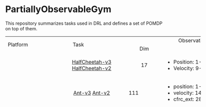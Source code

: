 # PartiallyObservableGym
This repository summarizes tasks used in DRL and defines a set of POMDP on top of them.

<table style="height: 225px; width: 616px;">
<tbody>
<tr>
<td style="width: 65px; text-align: center;" rowspan="2">Platform</td>
<td style="width: 218px; text-align: center;" colspan="2" rowspan="2">Task</td>
<td style="width: 335px; text-align: center;" colspan="2">Observation</td>
<td style="width: 54px; text-align: center;" colspan="2">Action</td>
</tr>
<tr>
<td style="width: 28px; text-align: center;">Dim</td>
<td style="width: 307px; text-align: center;" rowspan="1">Comp</td>
<td style="width: 10px; text-align: center;">Dim</td>
<td style="width: 44px; text-align: center;" rowspan="1">Comp</td>
</tr>
<tr>
<td style="width: 65px; text-align: center;" rowspan="22">&nbsp;OpenAI Gym</td>
<td style="width: 66px;" rowspan="22">&nbsp;MuJoCo</td>
<td style="width: 152px; text-align: center;"><a href="https://github.com/openai/gym/blob/master/gym/envs/mujoco/half_cheetah_v3.py" target="_blank" rel="noopener">HalfCheetah-v3</a> <a href="https://github.com/openai/gym/blob/master/gym/envs/mujoco/half_cheetah.py" target="_blank" rel="noopener">HalfCheetah-v2</a></td>
<td style="width: 28px; text-align: center;">17</td>
<td style="width: 307px; text-align: center;">
<ul>
<li style="text-align: left;">Position: 1-8 (d=8)</li>
<li style="text-align: left;">Velocity: 9-17 (d=9)</li>
</ul>
</td>
<td style="width: 10px; text-align: center;">&nbsp;</td>
<td style="width: 44px; text-align: center;">&nbsp;</td>
</tr>
<tr>
<td style="width: 152px; text-align: center;"><a href="https://github.com/openai/gym/blob/master/gym/envs/mujoco/ant_v3.py" target="_blank" rel="noopener">Ant-v3</a> <a href="https://github.com/openai/gym/blob/master/gym/envs/mujoco/ant.py" target="_blank" rel="noopener">Ant-v2</a></td>
<td style="width: 28px;">111</td>
<td style="width: 307px;">
<ul>
<li>position: 1-13 (d=13)</li>
<li>velocity: 14-27 (d=14)</li>
<li>cfrc_ext: 28-111 (d=64)</li>
</ul>
</td>
<td style="width: 10px;">&nbsp;</td>
<td style="width: 10px;">&nbsp;</td>
</tr>
<tr>
<td style="width: 152px; text-align: center;"><a href="https://github.com/openai/gym/blob/master/gym/envs/mujoco/walker2d_v3.py" target="_blank" rel="noopener">Walker2d-v3</a> <a href="https://github.com/openai/gym/blob/master/gym/envs/mujoco/walker2d.py" target="_blank" rel="noopener">Walker2d-v2</a></td>
<td style="width: 28px;">&nbsp;17</td>
<td style="width: 307px;">
<ul>
<li>position: 1-8 (d=8)</li>
<li>velocity: 9-17 (d=9)</li>
</ul>
</td>
<td style="width: 10px;">&nbsp;</td>
<td style="width: 44px; text-align: center;">&nbsp;</td>
</tr>
<tr>
<td style="width: 152px;">&nbsp;<a href="https://github.com/openai/gym/blob/master/gym/envs/mujoco/hopper_v3.py" target="_blank" rel="noopener">Hopper-v3</a>&nbsp;<a href="http://localhost:8888/notebooks/Google%20Drive/git_repos/spinningup-new/spinup/algos/pytorch/lstm_ddpg/Untitled2.ipynb" target="_blank" rel="noopener">Hopper-v2</a></td>
<td style="width: 28px;">&nbsp;11</td>
<td style="width: 307px;">
<ul>
<li>&nbsp;position: 1-5 (d=5)</li>
<li>velocity: 6-11 (d=6)</li>
</ul>
</td>
<td style="width: 10px;">&nbsp;</td>
<td style="width: 44px; text-align: center;">&nbsp;</td>
</tr>
<tr>
<td style="width: 152px; text-align: center;"><a href="https://github.com/openai/gym/blob/master/gym/envs/mujoco/inverted_pendulum.py" target="_blank" rel="noopener">InvertedPendulum-v2</a></td>
<td style="width: 28px;">4</td>
<td style="width: 307px;">
<ul>
<li>position: 1-2 (d=2)</li>
<li>velocity: 3-4 (d=2)</li>
</ul>
</td>
<td style="width: 10px;">&nbsp;</td>
<td style="width: 44px; text-align: center;">&nbsp;</td>
</tr>
<tr>
<td style="width: 152px; text-align: center;"><a href="https://github.com/openai/gym/blob/master/gym/envs/mujoco/inverted_double_pendulum.py" target="_blank" rel="noopener">InvertedDoublePendulum-v2</a></td>
<td style="width: 28px;">11</td>
<td style="width: 307px;">
<ul>
<li>cart position: 1</li>
<li>link angles sin: 2-3</li>
<li>link angles cos: 4-5</li>
<li>link velocity: 6-8 (d=3)</li>
<li>qfrc_constraint: 9-11 (d=3)</li>
</ul>
</td>
<td style="width: 10px;">&nbsp;</td>
<td style="width: 44px; text-align: center;">&nbsp;</td>
</tr>
<tr>
<td style="width: 152px; text-align: center;"><a href="https://github.com/openai/gym/blob/master/gym/envs/mujoco/swimmer_v3.py" target="_blank" rel="noopener">Swimmer-v3</a>&nbsp;<a href="https://github.com/openai/gym/blob/master/gym/envs/mujoco/walker2d.py" target="_blank" rel="noopener">Swimmer-v2</a></td>
<td style="width: 28px;">8</td>
<td style="width: 307px;">
<ul>
<li>position: 1-3 (d=3)</li>
<li>velocity: 4-8 (d=5)</li>
</ul>
</td>
<td style="width: 10px;">&nbsp;</td>
<td style="width: 44px; text-align: center;">&nbsp;</td>
</tr>
<tr>
<td style="width: 152px; text-align: center;"><a href="https://github.com/openai/gym/blob/master/gym/envs/mujoco/thrower.py" target="_blank" rel="noopener">Thrower-v2</a></td>
<td style="width: 28px;">23</td>
<td style="width: 307px;">
<ul>
<li>position: 1-7 (d=7)</li>
<li>velocity: 8-14 (d=7)</li>
<li>get_body_com("r_wrist_roll_link"): 15-17 (d=3)</li>
<li>get_body_com("ball"): 18-20 (d=3)</li>
<li>get_body_com("goal"): 21-23 (d=3)</li>
</ul>
</td>
<td style="width: 10px;">&nbsp;</td>
<td style="width: 44px; text-align: center;">&nbsp;</td>
</tr>
<tr>
<td style="width: 152px; text-align: center;"><a href="https://github.com/openai/gym/blob/master/gym/envs/mujoco/striker.py" target="_blank" rel="noopener">Striker-v2</a></td>
<td style="width: 28px;">23</td>
<td style="width: 307px;">
<ul>
<li>position: 1-7 (d=7)</li>
<li>velocity: 8-14 (d=7)</li>
<li>get_body_com("tips_arm"): 15-17 (d=3)</li>
<li>get_body_com("object"): 18-20 (d=3)</li>
<li>get_body_com("goal"): 21-23 (d=3)</li>
</ul>
</td>
<td style="width: 10px;">&nbsp;</td>
<td style="width: 44px; text-align: center;">&nbsp;</td>
</tr>
<tr>
<td style="width: 152px; text-align: center;"><a href="https://github.com/openai/gym/blob/master/gym/envs/mujoco/pusher.py" target="_blank" rel="noopener">Pusher-v2</a></td>
<td style="width: 28px;">23</td>
<td style="width: 307px;">
<ul>
<li>position: 1-7 (d=7)</li>
<li>velocity: 8-14 (d=7)</li>
<li>get_body_com("tips_arm"): 15-17 (d=3)</li>
<li>get_body_com("object"): 18-20 (d=3)</li>
<li>get_body_com("goal"): 21-23 (d=3)</li>
</ul>
</td>
<td style="width: 10px;">&nbsp;</td>
<td style="width: 44px; text-align: center;">&nbsp;</td>
</tr>
<tr>
<td style="width: 152px; text-align: center;"><a href="https://github.com/openai/gym/blob/master/gym/envs/mujoco/reacher.py" target="_blank" rel="noopener">Reacher-v2</a></td>
<td style="width: 28px;">11</td>
<td style="width: 307px;">
<ul>
<li>cos: 1-2 (d=2)</li>
<li>sin: 3-4 (d=2)</li>
<li>position: 5-6 (d=2)</li>
<li>velocity: 7-8 (d=2)</li>
<li>get_body_com("fingertip")-get_body_com("target"): 9-11 (d=3)</li>
</ul>
</td>
<td style="width: 10px;">&nbsp;</td>
<td style="width: 44px; text-align: center;">&nbsp;</td>
</tr>
<tr>
<td style="width: 152px; text-align: center;"><a href="https://github.com/openai/gym/blob/master/gym/envs/mujoco/humanoid_v3.py" target="_blank" rel="noopener">Humanoid-v3</a>&nbsp;<a href="https://github.com/openai/gym/blob/master/gym/envs/mujoco/humanoid.py" target="_blank" rel="noopener">Humanoid-v2</a></td>
<td style="width: 28px;">376</td>
<td style="width: 307px;">
<ul>
<li>position: 1-22 (d=22)</li>
<li>velocity: 23-45 (d=23)</li>
<li>com_inertia: 46-185 (d=140)</li>
<li>com_velocity: 186-269 (d=84)</li>
<li>actuator_forces: 270-292 (d=23)</li>
<li>external_contact_forces: 293-376 (d=84)</li>
</ul>
</td>
<td style="width: 10px;">&nbsp;</td>
<td style="width: 44px; text-align: center;">&nbsp;</td>
</tr>
<tr>
<td style="width: 152px; text-align: center;"><a href="https://github.com/openai/gym/blob/master/gym/envs/mujoco/humanoidstandup.py" target="_blank" rel="noopener">HumanoidStandup-v2</a></td>
<td style="width: 28px;">376</td>
<td style="width: 307px;">
<ul>
<li>position: 1-22 (d=22)</li>
<li>velocity: 23-45 (d=23)</li>
<li>com_inertia: 46-185 (d=140)</li>
<li>com_velocity: 186-269 (d=84)</li>
<li>actuator_forces: 270-292 (d=23)</li>
<li>external_contact_forces: 293-376 (d=84)</li>
</ul>
</td>
<td style="width: 10px;">&nbsp;</td>
<td style="width: 44px; text-align: center;">&nbsp;</td>
</tr>
<tr>
<td style="width: 152px; text-align: center;" rowspan="14">&nbsp;<strong>PyBulletGym</strong></td>
<td style="width: 28px; text-align: center;" rowspan="7">&nbsp;<strong>RoboSchool Envs</strong></td>
<td style="width: 307px;">&nbsp;<a href="https://github.com/benelot/pybullet-gym/blob/master/pybulletgym/envs/roboschool/robots/locomotors/walker_base.py" target="_blank" rel="noopener">HalfCheetahPyBulletEnv-v0</a></td>
<td style="width: 10px; text-align: center;">&nbsp;26</td>
<td style="width: 326.4px; text-align: center;">
<ul>
<li>more: (d=8)
<ul>
<li>distance at z: 1</li>
<li>angle_to_target sin: 2</li>
<li>angle_to_target cos: 3</li>
<li>velocity x: 4</li>
<li>velocity y: 5</li>
<li>velocity z: 6</li>
<li>roll: 7</li>
<li>pitch: 8</li>
</ul>
</li>
<li>position: 9-20 (d=12)</li>
<li>feet contact: 21-26 (d=6)</li>
</ul>
</td>
<td style="width: 10px;">&nbsp;</td>
<td style="width: 10px;">&nbsp;</td>
</tr>
<tr>
<td style="width: 28px; text-align: center;">&nbsp;<a href="http://localhost:8888/notebooks/Google%20Drive/git_repos/spinningup-new/spinup/algos/pytorch/lstm_ddpg/Untitled2.ipynb" target="_blank" rel="noopener">AntPyBulletEnv-v0</a></td>
<td style="width: 307px;">&nbsp;28</td>
<td style="width: 10px;">
<ul>
<li>more: (d=8)
<ul>
<li>distance at z: 1</li>
<li>angle_to_target sin: 2</li>
<li>angle_to_target cos: 3</li>
<li>velocity x: 4</li>
<li>velocity y: 5</li>
<li>velocity z: 6</li>
<li>roll: 7</li>
<li>pitch: 8</li>
</ul>
</li>
<li>position: 9-24 (d=16)</li>
<li>feet contact: 25-28 (d=4)</li>
</ul>
</td>
<td style="width: 326.4px; text-align: center;">&nbsp;</td>
<td style="width: 10px;">&nbsp;</td>
</tr>
<tr>
<td style="width: 28px; text-align: center;">&nbsp;<a href="http://localhost:8888/notebooks/Google%20Drive/git_repos/spinningup-new/spinup/algos/pytorch/lstm_ddpg/Untitled2.ipynb" target="_blank" rel="noopener">Walker2DPyBulletEnv-v0</a></td>
<td style="width: 307px;">&nbsp;22</td>
<td style="width: 10px;">
<ul>
<li>&nbsp;more: (d=8)
<ul>
<li>distance at z: 1</li>
<li>angle_to_target sin: 2</li>
<li>angle_to_target cos: 3</li>
<li>velocity x: 4</li>
<li>velocity y: 5</li>
<li>velocity z: 6</li>
<li>roll: 7</li>
<li>pitch: 8</li>
</ul>
</li>
<li>position: 9-20 (d=12)</li>
<li>feet contact: 21-22 (d=2)</li>
</ul>
</td>
<td style="width: 326.4px; text-align: center;">&nbsp;</td>
<td style="width: 10px;">&nbsp;</td>
</tr>
<tr>
<td style="width: 28px; text-align: center;"><a href="http://localhost:8888/notebooks/Google%20Drive/git_repos/spinningup-new/spinup/algos/pytorch/lstm_ddpg/Untitled2.ipynb" target="_blank" rel="noopener">HopperPyBulletEnv-v0</a></td>
<td style="width: 307px; text-align: center;">15</td>
<td style="width: 10px;">
<ul>
<li>more: (d=8)
<ul>
<li>distance at z: 1</li>
<li>angle_to_target sin: 2</li>
<li>angle_to_target cos: 3</li>
<li>velocity x: 4</li>
<li>velocity y: 5</li>
<li>velocity z: 6</li>
<li>roll: 7</li>
<li>pitch: 8</li>
</ul>
</li>
<li>position: 9-14 (d=6)</li>
<li>feet contact: 15 (d=1)</li>
</ul>
</td>
<td style="width: 326.4px; text-align: center;">&nbsp;</td>
<td style="width: 10px;">&nbsp;</td>
</tr>
<tr>
<td style="width: 28px; text-align: center;"><a href="https://github.com/benelot/pybullet-gym/blob/master/pybulletgym/envs/roboschool/robots/pendula/interted_pendulum.py" target="_blank" rel="noopener">InvertedPendulumPyBulletEnv-v0</a></td>
<td style="width: 307px; text-align: center;">5</td>
<td style="width: 10px;">
<ul>
<li>slider x: 1</li>
<li>slider velocity x: 2</li>
<li>cos: 3</li>
<li>sin: 4</li>
<li>theta_dot: 5</li>
</ul>
</td>
<td style="width: 326.4px; text-align: center;">&nbsp;</td>
<td style="width: 10px;">&nbsp;</td>
</tr>
<tr>
<td style="width: 28px; text-align: center;"><a href="https://github.com/benelot/pybullet-gym/blob/master/pybulletgym/envs/roboschool/robots/pendula/inverted_double_pendulum.py" target="_blank" rel="noopener">InvertedDoublePendulumPyBulletEnv-v0</a></td>
<td style="width: 307px; text-align: center;">9</td>
<td style="width: 10px;">
<ul>
<li>slider x: 1</li>
<li>slider velocity x: 2</li>
<li>pole2 x: 3</li>
<li>j1 cos: 4</li>
<li>j1 sin: 5</li>
<li>j1 dot: 6</li>
<li>j2 cos: 7</li>
<li>j2 sin: 8</li>
<li>j2 dot: 9</li>
</ul>
</td>
<td style="width: 326.4px; text-align: center;">&nbsp;</td>
<td style="width: 10px;">&nbsp;</td>
</tr>
<tr>
<td style="width: 28px; text-align: center;"><a href="https://github.com/benelot/pybullet-gym/blob/master/pybulletgym/envs/roboschool/robots/manipulators/reacher.py" target="_blank" rel="noopener">ReacherPyBulletEnv-v0</a></td>
<td style="width: 307px; text-align: center;">9</td>
<td style="width: 10px;">
<ul>
<li>target x: 1</li>
<li>target y: 2</li>
<li>to_target_vec 1: 3</li>
<li>to_target_vec 2: 4</li>
<li>central_joint cos: 5</li>
<li>central_joint sin: 6</li>
<li>central_joint dot: 7</li>
<li>elbow_joint gamma: 8</li>
<li>elbow_joint gamma dot: 9</li>
</ul>
</td>
<td style="width: 326.4px; text-align: center;">&nbsp;</td>
<td style="width: 10px;">&nbsp;</td>
</tr>
<tr>
<td style="width: 152px; text-align: center;" rowspan="7">&nbsp;<strong>MuJoCo Envs</strong></td>
<td style="width: 28px; text-align: center;"><a href="https://github.com/benelot/pybullet-gym/blob/master/pybulletgym/envs/mujoco/robots/locomotors/half_cheetah.py" target="_blank" rel="noopener">HalfCheetahMuJoCoEnv-v0</a>&nbsp;</td>
<td style="width: 307px;">&nbsp;17</td>
<td style="width: 10px;">
<ul>
<li>&nbsp;position: 1-8 (d=8)</li>
<li>velocity: 9-17 (d=9)</li>
</ul>
</td>
<td style="width: 326.4px; text-align: center;">&nbsp;</td>
<td style="width: 10px;">&nbsp;</td>
</tr>
<tr>
<td style="width: 152px; text-align: center;"><a href="https://github.com/benelot/pybullet-gym/blob/master/pybulletgym/envs/mujoco/robots/locomotors/ant.py" target="_blank" rel="noopener">AntMuJoCoEnv-v0</a>&nbsp;</td>
<td style="width: 307px;">&nbsp;111</td>
<td style="width: 10px;">
<ul>
<li>&nbsp;</li>
</ul>
</td>
<td style="width: 326.4px; text-align: center;">&nbsp;</td>
<td style="width: 10px;">&nbsp;</td>
</tr>
</tbody>
</table>
